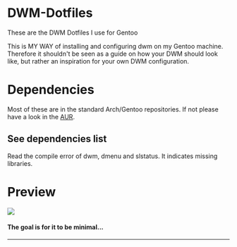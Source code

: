 # DWM-Dotfiles
These are the DWM Dotfiles I use for Gentoo

This is MY WAY of installing and configuring dwm on my Gentoo machine. Therefore it shouldn't be seen as a guide on how your DWM should look like, but rather an inspiration for your own DWM configuration.

# Dependencies
Most of these are in the standard Arch/Gentoo repositories. If not please have a look in the [AUR](https://aur.archlinux.org/).
## See dependencies list

Read the compile error of dwm, dmenu and slstatus. It indicates missing libraries.

# Preview

![](https://hackmd.io/_uploads/H1Y8MYBdC.png)

#### The goal is for it to be minimal...

---


